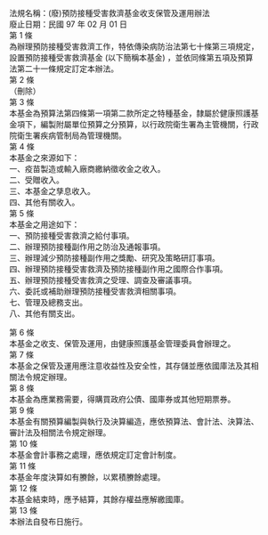 法規名稱：(廢)預防接種受害救濟基金收支保管及運用辦法  
廢止日期：民國 97 年 02 月 01 日  
第 1 條  
為辦理預防接種受害救濟工作，特依傳染病防治法第七十條第三項規定，  
設置預防接種受害救濟基金 (以下簡稱本基金) ，並依同條第五項及預算  
法第二十一條規定訂定本辦法。  
第 2 條  
（刪除）  
第 3 條  
本基金為預算法第四條第一項第二款所定之特種基金，隸屬於健康照護基  
金項下，編製附屬單位預算之分預算，以行政院衛生署為主管機關，行政  
院衛生署疾病管制局為管理機關。  
第 4 條  
本基金之來源如下：  
一、疫苗製造或輸入廠商繳納徵收金之收入。  
二、受贈收入。  
三、本基金之孳息收入。  
四、其他有關收入。  
第 5 條  
本基金之用途如下：  
一、預防接種受害救濟之給付事項。  
二、辦理預防接種副作用之防治及通報事項。  
三、辦理減少預防接種副作用之獎勵、研究及策略研訂事項。  
四、辦理預防接種受害救濟及預防接種副作用之國際合作事項。  
五、辦理預防接種受害救濟之受理、調查及審議事項。  
六、委託或補助辦理預防接種受害救濟相關事項。  
七、管理及總務支出。  
八、其他有關支出。  


第 6 條  
本基金之收支、保管及運用，由健康照護基金管理委員會辦理之。  
第 7 條  
本基金之保管及運用應注意收益性及安全性，其存儲並應依國庫法及其相  
關法令規定辦理。  
第 8 條  
本基金為應業務需要，得購買政府公債、國庫券或其他短期票券。  
第 9 條  
本基金有關預算編製與執行及決算編造，應依預算法、會計法、決算法、  
審計法及相關法令規定辦理。  
第 10 條  
本基金會計事務之處理，應依規定訂定會計制度。  
第 11 條  
本基金年度決算如有賸餘，以累積賸餘處理。  
第 12 條  
本基金結束時，應予結算，其餘存權益應解繳國庫。  
第 13 條  
本辦法自發布日施行。  


